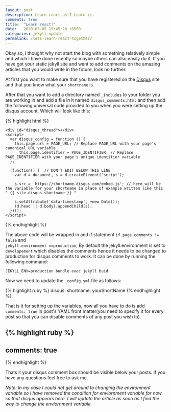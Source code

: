 ```yaml
---
layout: post
description: Learn react as I Learn it.
comments: true
title:  "Learn react!"
date:   2020-03-05 15:45:26 +0500
categories: jekyll update
permalink: /lets-learn-react-together/
---
```


Okay so, I thought why not start the blog with something relatively simple and which I have done recently so maybe others can also easily do it.
If you have got your static jekyll site and want to add comments on the amazing articles that you would write in the future, look no further.


At first you want to make sure that you have registered on the [Disqus][disqus-signUp] site and that you know what your `shortname` is.

After that you want to add a directory named `_includes` to your folder you are working in and add a file in it named `disqus_comments.html` and then add the following universal code provided to you when you were setting up the disqus account. Which will look like this:


{% highlight html %}
 

    <div id="disqus_thread"></div>
    <script>
      var disqus_config = function () {
        this.page.url = PAGE_URL; // Replace PAGE_URL with your page's canonical URL variable
          this.page.identifier = PAGE_IDENTIFIER; // Replace PAGE_IDENTIFIER with your page's unique identifier variable
      };

      (function() {  // DON'T EDIT BELOW THIS LINE
        var d = document, s = d.createElement('script');

        s.src = 'https://shortname.disqus.com/embed.js'; // here will be the variable for your shortname in place of example written like this " {{ site.disqus.shortname }} " 

        s.setAttribute('data-timestamp', +new Date());
        (d.head || d.body).appendChild(s);
      })();
    </script>
{% endhighlight %}

The above code will be wrapped in and if statement `if page.comments != false` and  
`jekyll.environment ==production`; By default the jekyll.environment is set to `developement` which disables the comments hence it needs to be changed to production for disqus comments to work. It can be done by running the following command:

`JEKYLL_ENV=production bundle exec jekyll buid`

Now we need to update the `_config.yml` file as follows:

{% highlight ruby %}
  disqus:
    shortname: yourShortName
{% endhighlight %}

That is it for setting up the variables, now all you have to do is add
`comments: true` in post's YAML front matter(you need to specify it for every post so that you can disable comments of any post you wish to).

 
{% highlight ruby %}
  ---
  comments: true
  ---
{% endhighlight %}

Thats it your disqus comment box should be visible below your posts.
If you have any questions feel free to ask me.

_Note:
  In my case I could not get around to changing the environment variable so I have removed the condition for enviornment variable for now so that disqus appears here. I will update the article as soon as I find the way to change the enviornment variable._
  

[disqus-signUp]: https://disqus.com/profile/login/
